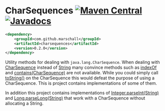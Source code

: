 CharSequences [![Maven Central](https://maven-badges.herokuapp.com/maven-central/com.github.marschall/charsequences/badge.svg)](https://maven-badges.herokuapp.com/maven-central/com.github.marschall/charsequences) [![Javadocs](http://www.javadoc.io/badge/com.github.marschall/charsequences.svg)](http://www.javadoc.io/doc/com.github.marschall/charsequences)
=============

```xml
<dependency>
    <groupId>com.github.marschall</groupId>
    <artifactId>charsequences</artifactId>
    <version>0.2.0</version>
</dependency>
```

Utility methods for dealing with `java.lang.CharSequence`. When dealing with [CharSequence](https://docs.oracle.com/javase/8/docs/api/java/lang/CharSequence.html) instead of [String](https://docs.oracle.com/javase/8/docs/api/java/lang/String.html) many convince methods such as [indexOf](https://docs.oracle.com/javase/8/docs/api/java/lang/String.html#indexOf-int-) and [contains(CharSequence)](https://docs.oracle.com/javase/8/docs/api/java/lang/String.html#contains-java.lang.CharSequence-) are not available. While you could simply call [toString()](https://docs.oracle.com/javase/8/docs/api/java/lang/CharSequence.html#toString--) on the CharSequence this would defeat the purpose of using a CharSequence. This is project contains implementations of some of them.

In addition this project contains implementations of [Integer.parseInt(String)](https://docs.oracle.com/javase/8/docs/api/java/lang/Integer.html#parseInt-java.lang.String-) and [Long.parseLong(String)](https://docs.oracle.com/javase/8/docs/api/java/lang/Long.html#parseLong-java.lang.String-) that work with a CharSequence without allocating a String.
